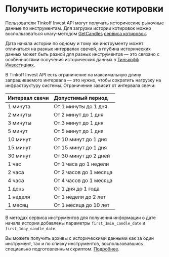# Получить исторические котировки

Пользователи Tinkoff Invest API могут получать исторические рыночные данные по
инструментам. Для загрузки истории котировок можно воспользоваться unary-методом 
[GetCandles](#getcandles) [сервиса котировок](/investAPI/head-marketdata). 

Дата начала истории по одному и тому же инструменту может отличаться на разных интервалах свечей, а глубина исторических данных может быть разной для разных инструментов — это связано с особенностями получения исторических данных в [Тинькофф Инвестициях](https://www.tinkoff.ru/invest/).

В Tinkoff Invest API есть ограничение на максимальную длину запрашиваемого интервала — это нужно, чтобы сократить нагрузку на инфраструктуру системы. Ограничение зависит от интервала свечи: 

| Интервал свечи | Допустимый период      |
| :------------- | :-------------------- |
| 1 минута       | От 1 минуты до 1 дня   |
| 2 минуты       | От 2 минут до 1 дня   |
| 3 минуты       | От 3 минут до 1 дня   |
| 5 минут        | От 5 минут до 1 дня   |
| 10 минут        | От 10 минут до 1 дня   |
| 15 минут       | От 15 минут до 1 дня  |
| 30 минут       | От 30 минут до 2 дней  |
| 1 час          | От 1 часа до 1 недели |
| 2 часа        | От 2 часов до 1 месяца    |
| 4 часа         | От 4 часов до 1 месяца    |
| 1 день         | От 1 дня до 1 года    |
| 1 неделя         | От 1 недели до 2 лет   |
| 1 месяц         | От 1 месяца до 10 лет    |

В методах сервиса инструментов для получения информации о дате начала истории добавлены параметры `first_1min_candle_date` и `first_1day_candle_date`.

Вы можете получить архивы с историческими данными как за один инструмент, так и по списку инструментов, воспользовавшись специально подготовленным скриптом. [Подробнее](/investAPI/get_history).